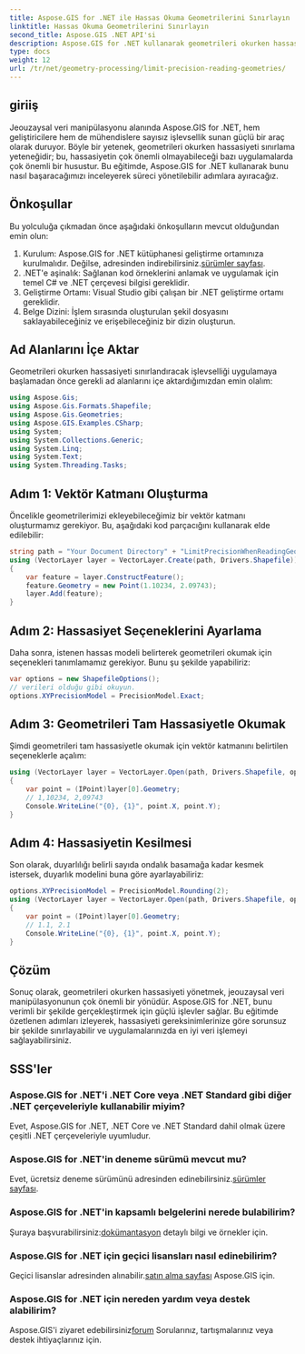 ```yaml
---
title: Aspose.GIS for .NET ile Hassas Okuma Geometrilerini Sınırlayın
linktitle: Hassas Okuma Geometrilerini Sınırlayın
second_title: Aspose.GIS .NET API'si
description: Aspose.GIS for .NET kullanarak geometrileri okurken hassasiyeti nasıl etkili bir şekilde yöneteceğinizi öğrenin. Optimum veri işleme için adım adım kılavuzumuzu izleyin.
type: docs
weight: 12
url: /tr/net/geometry-processing/limit-precision-reading-geometries/
---
```

## giriiş
Jeouzaysal veri manipülasyonu alanında Aspose.GIS for .NET, hem geliştiricilere hem de mühendislere sayısız işlevsellik sunan güçlü bir araç olarak duruyor. Böyle bir yetenek, geometrileri okurken hassasiyeti sınırlama yeteneğidir; bu, hassasiyetin çok önemli olmayabileceği bazı uygulamalarda çok önemli bir husustur. Bu eğitimde, Aspose.GIS for .NET kullanarak bunu nasıl başaracağımızı inceleyerek süreci yönetilebilir adımlara ayıracağız.
## Önkoşullar
Bu yolculuğa çıkmadan önce aşağıdaki önkoşulların mevcut olduğundan emin olun:
1.  Kurulum: Aspose.GIS for .NET kütüphanesi geliştirme ortamınıza kurulmalıdır. Değilse, adresinden indirebilirsiniz.[sürümler sayfası](https://releases.aspose.com/gis/net/).
2. .NET'e aşinalık: Sağlanan kod örneklerini anlamak ve uygulamak için temel C# ve .NET çerçevesi bilgisi gereklidir.
3. Geliştirme Ortamı: Visual Studio gibi çalışan bir .NET geliştirme ortamı gereklidir.
4. Belge Dizini: İşlem sırasında oluşturulan şekil dosyasını saklayabileceğiniz ve erişebileceğiniz bir dizin oluşturun.

## Ad Alanlarını İçe Aktar
Geometrileri okurken hassasiyeti sınırlandıracak işlevselliği uygulamaya başlamadan önce gerekli ad alanlarını içe aktardığımızdan emin olalım:
```csharp
using Aspose.Gis;
using Aspose.Gis.Formats.Shapefile;
using Aspose.Gis.Geometries;
using Aspose.GIS.Examples.CSharp;
using System;
using System.Collections.Generic;
using System.Linq;
using System.Text;
using System.Threading.Tasks;
```

## Adım 1: Vektör Katmanı Oluşturma
Öncelikle geometrilerimizi ekleyebileceğimiz bir vektör katmanı oluşturmamız gerekiyor. Bu, aşağıdaki kod parçacığını kullanarak elde edilebilir:
```csharp
string path = "Your Document Directory" + "LimitPrecisionWhenReadingGeometries_out.shp";
using (VectorLayer layer = VectorLayer.Create(path, Drivers.Shapefile))
{
	var feature = layer.ConstructFeature();
	feature.Geometry = new Point(1.10234, 2.09743);
	layer.Add(feature);
}
```
## Adım 2: Hassasiyet Seçeneklerini Ayarlama
Daha sonra, istenen hassas modeli belirterek geometrileri okumak için seçenekleri tanımlamamız gerekiyor. Bunu şu şekilde yapabiliriz:
```csharp
var options = new ShapefileOptions();
// verileri olduğu gibi okuyun.
options.XYPrecisionModel = PrecisionModel.Exact;
```
## Adım 3: Geometrileri Tam Hassasiyetle Okumak
Şimdi geometrileri tam hassasiyetle okumak için vektör katmanını belirtilen seçeneklerle açalım:
```csharp
using (VectorLayer layer = VectorLayer.Open(path, Drivers.Shapefile, options))
{
	var point = (IPoint)layer[0].Geometry;
	// 1,10234, 2,09743
	Console.WriteLine("{0}, {1}", point.X, point.Y);
}
```
## Adım 4: Hassasiyetin Kesilmesi
Son olarak, duyarlılığı belirli sayıda ondalık basamağa kadar kesmek istersek, duyarlık modelini buna göre ayarlayabiliriz:
```csharp
options.XYPrecisionModel = PrecisionModel.Rounding(2);
using (VectorLayer layer = VectorLayer.Open(path, Drivers.Shapefile, options))
{
	var point = (IPoint)layer[0].Geometry;
	// 1.1, 2.1
	Console.WriteLine("{0}, {1}", point.X, point.Y);
}
```

## Çözüm
Sonuç olarak, geometrileri okurken hassasiyeti yönetmek, jeouzaysal veri manipülasyonunun çok önemli bir yönüdür. Aspose.GIS for .NET, bunu verimli bir şekilde gerçekleştirmek için güçlü işlevler sağlar. Bu eğitimde özetlenen adımları izleyerek, hassasiyeti gereksinimlerinize göre sorunsuz bir şekilde sınırlayabilir ve uygulamalarınızda en iyi veri işlemeyi sağlayabilirsiniz.
## SSS'ler
### Aspose.GIS for .NET'i .NET Core veya .NET Standard gibi diğer .NET çerçeveleriyle kullanabilir miyim?
Evet, Aspose.GIS for .NET, .NET Core ve .NET Standard dahil olmak üzere çeşitli .NET çerçeveleriyle uyumludur.
### Aspose.GIS for .NET'in deneme sürümü mevcut mu?
 Evet, ücretsiz deneme sürümünü adresinden edinebilirsiniz.[sürümler sayfası](https://releases.aspose.com/).
### Aspose.GIS for .NET'in kapsamlı belgelerini nerede bulabilirim?
 Şuraya başvurabilirsiniz:[dokümantasyon](https://reference.aspose.com/gis/net/) detaylı bilgi ve örnekler için.
### Aspose.GIS for .NET için geçici lisansları nasıl edinebilirim?
 Geçici lisanslar adresinden alınabilir.[satın alma sayfası](https://purchase.aspose.com/temporary-license/) Aspose.GIS için.
### Aspose.GIS for .NET için nereden yardım veya destek alabilirim?
 Aspose.GIS'i ziyaret edebilirsiniz[forum](https://forum.aspose.com/c/gis/33) Sorularınız, tartışmalarınız veya destek ihtiyaçlarınız için.